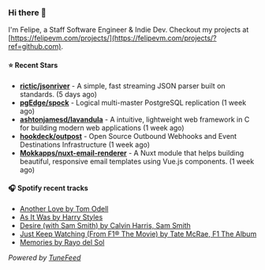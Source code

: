 ### Hi there 👋

I'm Felipe, a Staff Software Engineer & Indie Dev. Checkout my projects at [https://felipevm.com/projects/](https://felipevm.com/projects/?ref=github.com).

#### ⭐ Recent Stars
- **[rictic/jsonriver](https://github.com/rictic/jsonriver)** - A simple, fast streaming JSON parser built on standards. (5 days ago)
- **[pgEdge/spock](https://github.com/pgEdge/spock)** - Logical multi-master PostgreSQL replication (1 week ago)
- **[ashtonjamesd/lavandula](https://github.com/ashtonjamesd/lavandula)** - A intuitive, lightweight web framework in C for building modern web applications (1 week ago)
- **[hookdeck/outpost](https://github.com/hookdeck/outpost)** - Open Source Outbound Webhooks and Event Destinations Infrastructure (1 week ago)
- **[Mokkapps/nuxt-email-renderer](https://github.com/Mokkapps/nuxt-email-renderer)** - A Nuxt module that helps building beautiful, responsive email templates using Vue.js components. (1 week ago)

#### 🎧 Spotify recent tracks
- [Another Love by Tom Odell](https://open.spotify.com/track/3JvKfv6T31zO0ini8iNItO)
- [As It Was by Harry Styles](https://open.spotify.com/track/4Dvkj6JhhA12EX05fT7y2e)
- [Desire (with Sam Smith) by Calvin Harris, Sam Smith](https://open.spotify.com/track/22dUzMFttcR3uU17NcOAIv)
- [Just Keep Watching (From F1® The Movie) by Tate McRae, F1 The Album](https://open.spotify.com/track/2yWlGEgEfPot0lv3OAjuG3)
- [Memories by Rayo del Sol](https://open.spotify.com/track/2vfjGQHhpb0lGNzP088tVk)

_Powered by [TuneFeed](https://tunefeed.app?ref=github.com)_
